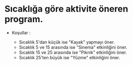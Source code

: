 # Sıcaklığa göre aktivite öneren program.
* Koşullar :

   * Sıcaklık 5'dan küçük ise "Kayak" yapmayı öner.
   * Sıcaklık 5 ve 15 arasında ise "Sinema" etkinliğini öner.
   * Sıcaklık 15 ve 25 arasında ise "Piknik" etkinliğini öner.
   * Sıcaklık 25'ten büyük ise "Yüzme" etkinliğini öner.